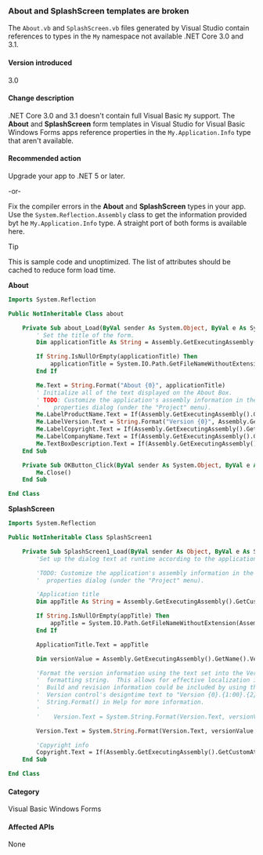 ﻿### About and SplashScreen templates are broken

The `About.vb` and `SplashScreen.vb` files generated by Visual Studio contain references to types in the `My` namespace not available .NET Core 3.0 and 3.1.

#### Version introduced

3.0

#### Change description

.NET Core 3.0 and 3.1 doesn't contain full Visual Basic `My` support. The **About** and **SplashScreen** form templates in Visual Studio for Visual Basic Windows Forms apps reference properties in the `My.Application.Info` type that aren't available.

#### Recommended action

Upgrade your app to .NET 5 or later.

-or-

Fix the compiler errors in the **About** and **SplashScreen** types in your app. Use the `System.Reflection.Assembly` class to get the information provided byt he `My.Application.Info` type. A straight port of both forms is available here.

> [!TIP]
> This is sample code and unoptimized. The list of attributes should be cached to reduce form load time.

**About**

```vb
Imports System.Reflection

Public NotInheritable Class about

    Private Sub about_Load(ByVal sender As System.Object, ByVal e As System.EventArgs) Handles MyBase.Load
        ' Set the title of the form.
        Dim applicationTitle As String = Assembly.GetExecutingAssembly().GetCustomAttribute(Of AssemblyTitleAttribute)()?.Title

        If String.IsNullOrEmpty(applicationTitle) Then
            applicationTitle = System.IO.Path.GetFileNameWithoutExtension(Assembly.GetExecutingAssembly().GetName().Name)
        End If

        Me.Text = String.Format("About {0}", applicationTitle)
        ' Initialize all of the text displayed on the About Box.
        ' TODO: Customize the application's assembly information in the "Application" pane of the project 
        '    properties dialog (under the "Project" menu).
        Me.LabelProductName.Text = If(Assembly.GetExecutingAssembly().GetCustomAttribute(Of AssemblyProductAttribute)()?.Product, "")
        Me.LabelVersion.Text = String.Format("Version {0}", Assembly.GetExecutingAssembly().GetName().Version)
        Me.LabelCopyright.Text = If(Assembly.GetExecutingAssembly().GetCustomAttribute(Of AssemblyCopyrightAttribute)()?.Copyright, "")
        Me.LabelCompanyName.Text = If(Assembly.GetExecutingAssembly().GetCustomAttribute(Of AssemblyCompanyAttribute)()?.Company, "")
        Me.TextBoxDescription.Text = If(Assembly.GetExecutingAssembly().GetCustomAttribute(Of AssemblyDescriptionAttribute)()?.Description, "")
    End Sub

    Private Sub OKButton_Click(ByVal sender As System.Object, ByVal e As System.EventArgs) Handles OKButton.Click
        Me.Close()
    End Sub

End Class
```

**SplashScreen**

```vb
Imports System.Reflection

Public NotInheritable Class SplashScreen1

    Private Sub SplashScreen1_Load(ByVal sender As Object, ByVal e As System.EventArgs) Handles Me.Load
        'Set up the dialog text at runtime according to the application's assembly information.  

        'TODO: Customize the application's assembly information in the "Application" pane of the project 
        '  properties dialog (under the "Project" menu).

        'Application title
        Dim appTitle As String = Assembly.GetExecutingAssembly().GetCustomAttribute(Of AssemblyTitleAttribute)()?.Title

        If String.IsNullOrEmpty(appTitle) Then
            appTitle = System.IO.Path.GetFileNameWithoutExtension(Assembly.GetExecutingAssembly().GetName().Name)
        End If

        ApplicationTitle.Text = appTitle

        Dim versionValue = Assembly.GetExecutingAssembly().GetName().Version

        'Format the version information using the text set into the Version control at design time as the
        '  formatting string.  This allows for effective localization if desired.
        '  Build and revision information could be included by using the following code and changing the 
        '  Version control's designtime text to "Version {0}.{1:00}.{2}.{3}" or something similar.  See
        '  String.Format() in Help for more information.
        '
        '    Version.Text = System.String.Format(Version.Text, versionValue.Major, versionValue.Minor, versionValue.Build, versionValue.Revision)

        Version.Text = System.String.Format(Version.Text, versionValue.Major, versionValue.Minor)

        'Copyright info
        Copyright.Text = If(Assembly.GetExecutingAssembly().GetCustomAttribute(Of AssemblyCopyrightAttribute)()?.Copyright, "")
    End Sub

End Class
```

#### Category

Visual Basic
Windows Forms

#### Affected APIs

None
